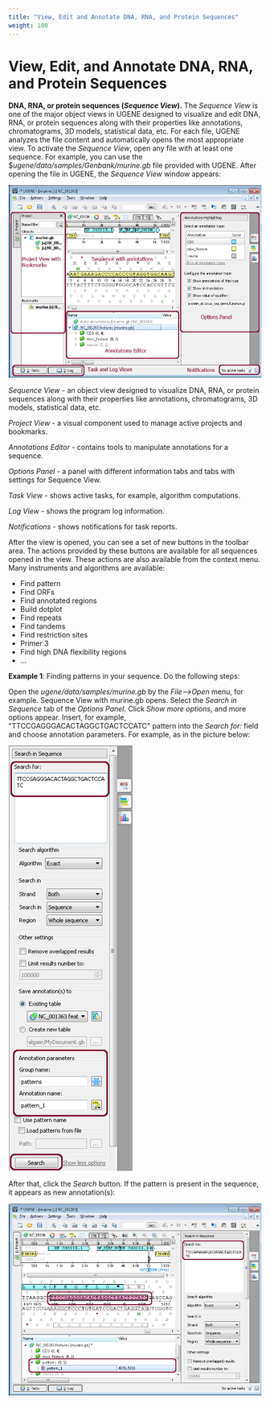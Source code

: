 ```yaml
---
title: "View, Edit and Annotate DNA, RNA, and Protein Sequences"
weight: 100
---
```


# View, Edit, and Annotate DNA, RNA, and Protein Sequences

**DNA, RNA, or protein sequences (_Sequence View_).** The _Sequence View_ is one of the major object views in UGENE
designed to visualize and edit DNA, RNA, or protein sequences along with their properties like annotations,
chromatograms, 3D models, statistical data, etc. For each file, UGENE analyzes the file content and automatically opens
the most appropriate view. To activate the _Sequence View_, open any file with at least one sequence. For example, you
can use the $_ugene/data/samples/Genbank/murine.gb_ file provided with UGENE. After opening the file in UGENE, the
_Sequence View_ window appears:

![](/images/2883698/3080195.gif)

_Sequence View_ - an object view designed to visualize DNA, RNA, or protein sequences along with their properties like
annotations, chromatograms, 3D models, statistical data, etc.

_Project View_ - a visual component used to manage active projects and bookmarks.

_Annotations Editor_ - contains tools to manipulate annotations for a sequence.

_Options Panel_ - a panel with different information tabs and tabs with settings for Sequence View.

_Task View_ - shows active tasks, for example, algorithm computations.

_Log View_ - shows the program log information.

_Notifications_ - shows notifications for task reports.

After the view is opened, you can see a set of new buttons in the toolbar area. The actions provided by these buttons
are available for all sequences opened in the view. These actions are also available from the context menu. Many
instruments and algorithms are available:

* Find pattern
* Find ORFs
* Find annotated regions
* Build dotplot
* Find repeats
* Find tandems
* Find restriction sites
* Primer 3
* Find high DNA flexibility regions
* ...

**Example 1**: Finding patterns in your sequence. Do the following steps:

Open the _ugene/data/samples/murine.gb_ by the _File–>Open_ menu, for example. Sequence View with murine.gb opens.
Select the _Search in Sequence_ tab of the _Options Panel_. Click _Show more options_, and more options appear. Insert,
for example, "TTCCGAGGGACACTAGGCTGACTCCATC" pattern into the _Search for:_ field and choose annotation parameters. For
example, as in the picture below:

![](/images/2883698/3080213.gif)

After that, click the _Search_ button. If the pattern is present in the sequence, it appears as new annotation(s):

![](/images/2883698/3080198.gif)
